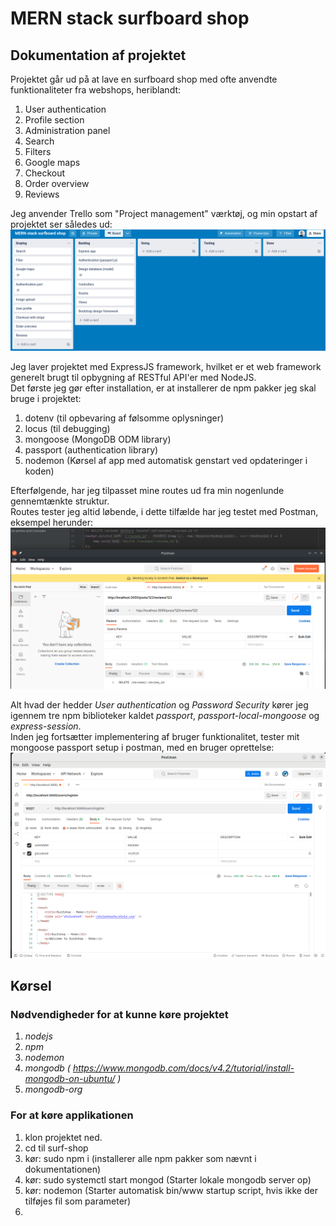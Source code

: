 # MERN stack surfboard shop

## Dokumentation af projektet
Projektet går ud på at lave en surfboard shop med ofte anvendte funktionaliteter fra webshops, heriblandt:
1. User authentication
2. Profile section
3. Administration panel
4. Search
5. Filters
6. Google maps
7. Checkout
8. Order overview
9. Reviews

Jeg anvender Trello som "Project management" værktøj, og min opstart af projektet ser således ud:<br />
![](assets/billede1.png)

Jeg laver projektet med ExpressJS framework, hvilket er et web framework generelt brugt til opbygning af RESTful API'er med NodeJS.<br />
Det første jeg gør efter installation, er at installerer de npm pakker jeg skal bruge i projektet:
1. dotenv (til opbevaring af følsomme oplysninger)
2. locus (til debugging)
3. mongoose (MongoDB ODM library)
4. passport (authentication library)
5. nodemon (Kørsel af app med automatisk genstart ved opdateringer i koden)

Efterfølgende, har jeg tilpasset mine routes ud fra min nogenlunde gennemtænkte struktur.<br />
Routes tester jeg altid løbende, i dette tilfælde har jeg testet med Postman, eksempel herunder: <br />
![](assets/billede2.png)

Alt hvad der hedder *User authentication* og *Password Security* kører jeg igennem tre npm biblioteker kaldet _passport_, _passport-local-mongoose_ og _express-session_. <br />
Inden jeg fortsætter implementering af bruger funktionalitet, tester mit mongoose passport setup i postman, med en bruger oprettelse: <br />
![img.png](assets/img.png)

## Kørsel
### Nødvendigheder for at kunne køre projektet
1. *nodejs*
2. *npm*
3. *nodemon*
4. *mongodb* _( https://www.mongodb.com/docs/v4.2/tutorial/install-mongodb-on-ubuntu/ )_
5. *mongodb-org*

### For at køre applikationen
1. klon projektet ned.
2. cd til surf-shop
3. kør: sudo npm i (installerer alle npm pakker som nævnt i dokumentationen)
4. kør: sudo systemctl start mongod (Starter lokale mongodb server op)
5. kør: nodemon (Starter automatisk bin/www startup script, hvis ikke der tilføjes fil som parameter)
6.

